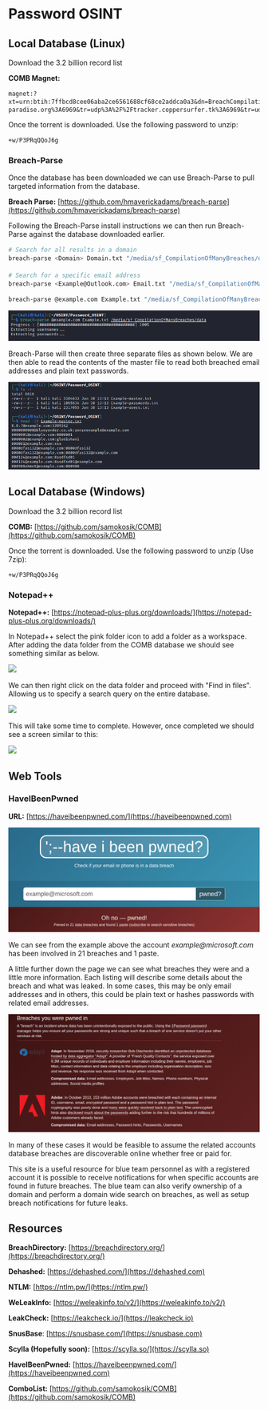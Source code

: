 # Password OSINT

## Local Database (Linux)

Download the 3.2 billion record list

**COMB Magnet:**&#x20;

```
magnet:?xt=urn:btih:7ffbcd8cee06aba2ce6561688cf68ce2addca0a3&dn=BreachCompilation&tr=udp%3A%2F%2Ftracker.openbittorrent.com%3A80&tr=udp%3A%2F%2Ftracker.leechers-paradise.org%3A6969&tr=udp%3A%2F%2Ftracker.coppersurfer.tk%3A6969&tr=udp%3A%2F%2Fglotorrents.pw%3A6969&tr=udp%3A%2F%2Ftracker.opentrackr.org%3A1337
```

Once the torrent is downloaded. Use the following password to unzip:

```
+w/P3PRqQQoJ6g
```

### Breach-Parse

Once the database has been downloaded we can use Breach-Parse to pull targeted information from the database.

**Breach Parse:** [https://github.com/hmaverickadams/breach-parse](https://github.com/hmaverickadams/breach-parse)

Following the Breach-Parse install instructions we can then run Breach-Parse against the database downloaded earlier.

```bash
# Search for all results in a domain
breach-parse <Domain> Domain.txt "/media/sf_CompilationOfManyBreaches/data"

# Search for a specific email address
breach-parse <Example@Outlook.com> Email.txt "/media/sf_CompilationOfManyBreaches/data"
```

```bash
breach-parse @example.com Example.txt "/media/sf_CompilationOfManyBreaches/data"  
```

![](<../.gitbook/assets/image (758).png>)

Breach-Parse will then create three separate files as shown below. We are then able to read the contents of the master file to read both breached email addresses and plain text passwords.

![](<../.gitbook/assets/image (23) (1).png>)

## Local Database (Windows)

Download the 3.2 billion record list

**COMB:** [https://github.com/samokosik/COMB](https://github.com/samokosik/COMB)

Once the torrent is downloaded. Use the following password to unzip (Use 7zip):

```
+w/P3PRqQQoJ6g
```

### Notepad++

**Notepad++:** [https://notepad-plus-plus.org/downloads/](https://notepad-plus-plus.org/downloads/)

In Notepad++ select the pink folder icon to add a folder as a workspace. After adding the data folder from the COMB database we should see something similar as below.

![](../.gitbook/assets/NP++\_CAP.PNG)

We can then right click on the data folder and proceed with "Find in files". Allowing us to specify a search query on the entire database.

![](<../.gitbook/assets/NP++\_Search (1).PNG>)

This will take some time to complete. However, once completed we should see a screen similar to this:

![](../.gitbook/assets/NP++\_Result.PNG)

## Web Tools

### HaveIBeenPwned

**URL:** [https://haveibeenpwned.com/](https://haveibeenpwned.com)

![](<../.gitbook/assets/image (1305).png>)

We can see from the example above the account _example@microsoft.com_ has been involved in 21 breaches and 1 paste.

A little further down the page we can see what breaches they were and a little more information. Each listing will describe some details about the breach and what was leaked. In some cases, this may be only email addresses and in others, this could be plain text or hashes passwords with related email addresses.

![](<../.gitbook/assets/image (2036).png>)

In many of these cases it would be feasible to assume the related accounts database breaches are discoverable online whether free or paid for.

This site is a useful resource for blue team personnel as with a registered account it is possible to receive notifications for when specific accounts are found in future breaches. The blue team can also verify ownership of a domain and perform a domain wide search on breaches, as well as setup breach notifications for future leaks.

## Resources

**BreachDirectory:** [https://breachdirectory.org/](https://breachdirectory.org/)

**Dehashed:** [https://dehashed.com/](https://dehashed.com)

**NTLM:** [https://ntlm.pw/](https://ntlm.pw/)

**WeLeakInfo:** [https://weleakinfo.to/v2/](https://weleakinfo.to/v2/)

**LeakCheck:** [https://leakcheck.io/](https://leakcheck.io)

**SnusBase**: [https://snusbase.com/](https://snusbase.com)

**Scylla (Hopefully soon):** [https://scylla.so/](https://scylla.so)

**HaveIBeenPwned:** [https://haveibeenpwned.com/](https://haveibeenpwned.com)

**ComboList:** [https://github.com/samokosik/COMB](https://github.com/samokosik/COMB)
